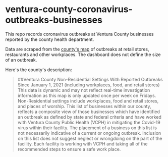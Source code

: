 # ventura-county-coronavirus-outbreaks-businesses

This repo records coronavirus outbreaks at Ventura County businesses reported by the county health department.

Data are scraped from the [county's map](https://www.venturacountyrecovers.org/business-outbreaks/) of outbreaks at retail stores, restaurants and other workplaces. The dashboard does not define the size of an outbreak.

Here's the county's description:
>##Ventura County Non-Residential Settings With Reported Outbreaks Since January 1, 2021 (including workplaces, food, and retail stores)
>This data is dynamic and may not reflect real-time investigation information as this map is only updated once per week on Fridays. Non-Residential settings include workplaces, food and retail stores, and places of worship. This list of businesses within our county, reflects a composite view of those businesses which have identified an outbreak as defined by state and federal criteria and have worked with Ventura County Public Health (VCPH) in mitigating the Covid-19 virus within their facility. The placement of a business on this list is not necessarily indicative of a current or ongoing outbreak. Inclusion on this list does not suggest neglect or wrongdoing on the part of the facility. Each facility is working with VCPH and taking all of the recommended steps to ensure a safe work place.
